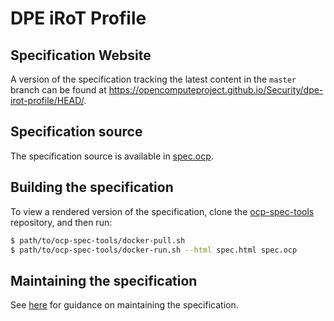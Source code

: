 # DPE iRoT Profile

## Specification Website

A version of the specification tracking the latest content in the `master` branch can be found at https://opencomputeproject.github.io/Security/dpe-irot-profile/HEAD/.

## Specification source

The specification source is available in [spec.ocp](./spec.ocp).

## Building the specification

To view a rendered version of the specification, clone the [ocp-spec-tools](https://github.com/opencomputeproject/ocp-spec-tools) repository, and then run:

```sh
$ path/to/ocp-spec-tools/docker-pull.sh
$ path/to/ocp-spec-tools/docker-run.sh --html spec.html spec.ocp
```

## Maintaining the specification

See [here](https://github.com/opencomputeproject/ocp-spec-tools/blob/main/README.md#tips-and-tricks) for guidance on maintaining the specification.
